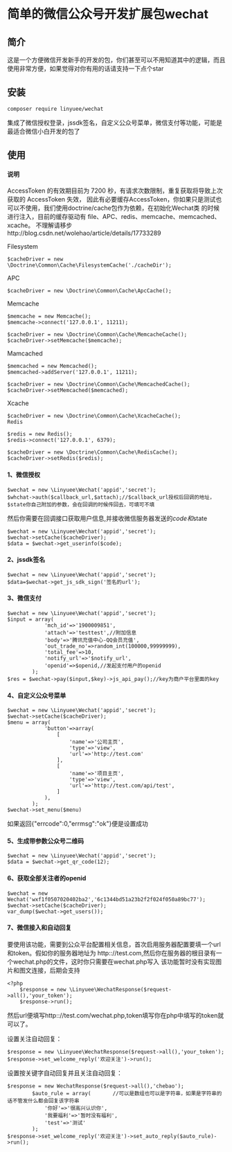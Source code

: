 简单的微信公众号开发扩展包wechat
===================

简介
------------
这是一个方便微信开发新手的开发的包，你们甚至可以不用知道其中的逻辑，而且使用非常方便，如果觉得对你有用的话请支持一下点个star

安装
------------

```
composer require linyuee/wechat
```
集成了微信授权登录，jssdk签名，自定义公众号菜单，微信支付等功能，可能是最适合微信小白开发的包了

使用
------------
#### 说明
AccessToken 的有效期目前为 7200 秒，有请求次数限制，重复获取将导致上次获取的 AccessToken 失效，
因此有必要缓存AccessToken，你如果只是测试也可以不使用，我们使用doctrine/cache包作为依赖，在初始化Wechat类
的时候进行注入，目前的缓存驱动有 file、APC、redis、memcache、memcached、xcache。
不理解请移步http://blog.csdn.net/wolehao/article/details/17733289

Filesystem
```
$cacheDriver = new \Doctrine\Common\Cache\FilesystemCache('./cacheDir');
```
APC
```
$cacheDriver = new \Doctrine\Common\Cache\ApcCache();
```
Memcache
```
$memcache = new Memcache();
$memcache->connect('127.0.0.1', 11211);

$cacheDriver = new \Doctrine\Common\Cache\MemcacheCache();
$cacheDriver->setMemcache($memcache);
```
Mamcached
```
$memcached = new Memcached();
$memcached->addServer('127.0.0.1', 11211);

$cacheDriver = new \Doctrine\Common\Cache\MemcachedCache();
$cacheDriver->setMemcached($memcached);
```
Xcache
```
$cacheDriver = new \Doctrine\Common\Cache\XcacheCache();
Redis

$redis = new Redis();
$redis->connect('127.0.0.1', 6379);

$cacheDriver = new \Doctrine\Common\Cache\RedisCache();
$cacheDriver->setRedis($redis);

```

#### 1、微信授权

```
$wechat = new \Linyuee\Wechat('appid','secret');
$whchat->auth($callback_url,$attach);//$callback_url授权后回调的地址，$state你自己附加的参数，会在回调的时候传回去，可填可不填
```
然后你需要在回调接口获取用户信息,并接收微信服务器发送的$code和$state
```
$wechat = new \Linyuee\Wechat('appid','secret');
$wechat->setCache($cacheDriver);
$data = $wechat->get_userinfo($code);
```

#### 2、jssdk签名

```
$wechat = new \Linyuee\Wechat('appid','secret');
$data=$wechat->get_js_sdk_sign('签名的url');
```

#### 3、微信支付

```
$wechat = new \Linyuee\Wechat('appid','secret');
$input = array(
            'mch_id'=>'1900009851',
            'attach'=>'testtest',//附加信息
            'body'=>'腾讯充值中心-QQ会员充值',
            'out_trade_no'=>random_int(100000,99999999),
            'total_fee'=>10,
            'notify_url'=>'$notify_url',
            'openid'=>$openid,//发起支付用户的openid
        );
$res = $wechat->pay($input,$key)->js_api_pay();//key为商户平台里面的key
```

#### 4、自定义公众号菜单
```
$wechat = new \Linyuee\Wechat('appid','secret');
$wechat->setCache($cacheDriver);
$menu = array(
            'button'=>array(
                [
                    'name'=>'公司主页',
                    'type'=>'view',
                    'url'=>'http://test.com'
                ],
                [
                    'name'=>'项目主页',
                    'type'=>'view',
                    'url'=>'http://test.com/api/test',
                ]
            ),
        );
$wechat->set_menu($menu)
```
如果返回{"errcode":0,"errmsg":"ok"}便是设置成功


#### 5、生成带参数公众号二维码
```
$wechat = new \Linyuee\Wechat('appid','secret');
$data = $wechat->get_qr_code(12);
```

#### 6、获取全部关注者的openid
```
$wechat = new Wechat('wxf1f0507020402ba2','6c1344bd51a23b2f2f024f050a89bc77');
$wechat->setCache($cacheDriver);
var_dump($wechat->get_users());

```

#### 7、微信接入和自动回复

要使用该功能，需要到公众平台配置相关信息，首次启用服务器配置要填一个url和token。假如你的服务器地址为
http:://test.com,然后你在服务器的根目录有一个wechat.php的文件，这时你只需要在wechat.php写入
该功能暂时没有实现图片和图文连接，后期会支持
```
<?php
    $response = new \Linyuee\WechatResponse($request->all(),'your_token');
    $response->run();

```
然后url便填写http:://test.com/wechat.php,token填写你在php中填写的token就可以了。

设置关注自动回复：
```
$response = new \Linyuee\WechatResponse($request->all(),'your_token');
$response->set_welcome_reply('欢迎关注')->run();
```

设置按关键字自动回复并且关注自动回复：
```
$response = new WechatResponse($request->all(),'chebao');
        $auto_rule = array(       //可以是数组也可以是字符串，如果是字符串的话不管发什么都会回复该字符串
            '你好'=>'很高兴认识你',
            '我要福利'=>'暂时没有福利',
            'test'=>'测试'
        );
$response->set_welcome_reply('欢迎关注')->set_auto_reply($auto_rule)->run();
```

